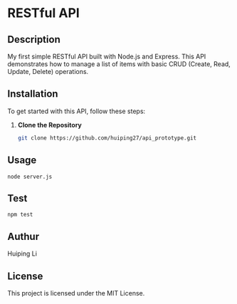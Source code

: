 # RESTful API


## Description

My first simple RESTful API built with Node.js and Express.  This API demonstrates how to manage a list of items with basic CRUD (Create, Read, Update, Delete) operations.

## Installation

To get started with this API, follow these steps:

1. **Clone the Repository**

   ```sh
   git clone https://github.com/huiping27/api_prototype.git
   
## Usage
```
node server.js
```
## Test

```
npm test
```

## Authur

Huiping Li

## License

This project is licensed under the MIT License.

